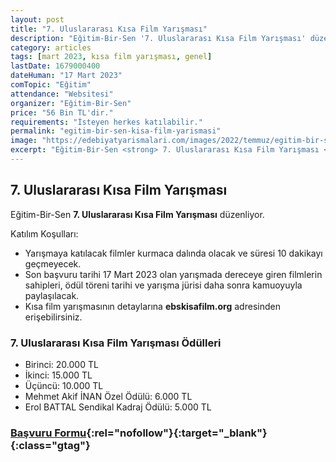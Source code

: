 ```yaml
---
layout: post
title: "7. Uluslararası Kısa Film Yarışması"
description: "Eğitim-Bir-Sen '7. Uluslararası Kısa Film Yarışması' düzenliyor."
category: articles
tags: [mart 2023, kısa film yarışması, genel]
lastDate: 1679000400
dateHuman: "17 Mart 2023"
comTopic: "Eğitim"
attendance: "Websitesi"
organizer: "Eğitim-Bir-Sen"
price: "56 Bin TL'dir."
requirements: "İsteyen herkes katılabilir."
permalink: "egitim-bir-sen-kisa-film-yarismasi"
image: "https://edebiyatyarismalari.com/images/2022/temmuz/egitim-bir-sen-kisa-film-yarismasi.jpg"
excerpt: "Eğitim-Bir-Sen <strong> 7. Uluslararası Kısa Film Yarışması </strong> düzenliyor."
---
```


## 7. Uluslararası Kısa Film Yarışması
Eğitim-Bir-Sen **7. Uluslararası Kısa Film Yarışması** düzenliyor.

Katılım Koşulları:
- Yarışmaya katılacak filmler kurmaca dalında olacak ve süresi 10 dakikayı geçmeyecek.
- Son başvuru tarihi 17 Mart 2023 olan yarışmada dereceye giren filmlerin sahipleri, ödül töreni tarihi ve yarışma jürisi daha sonra kamuoyuyla paylaşılacak.
- Kısa film yarışmasının detaylarına **ebskisafilm.org** adresinden erişebilirsiniz.


### 7. Uluslararası Kısa Film Yarışması Ödülleri
- Birinci: 20.000 TL
- İkinci: 15.000 TL 
- Üçüncü: 10.000 TL 
- Mehmet Akif İNAN Özel Ödülü: 6.000 TL
- Erol BATTAL Sendikal Kadraj Ödülü: 5.000 TL


### [Başvuru Formu](https://www.ebskisafilm.org/?ref=edebiyatyarismalari.com){:rel="nofollow"}{:target="_blank"}{:class="gtag"}